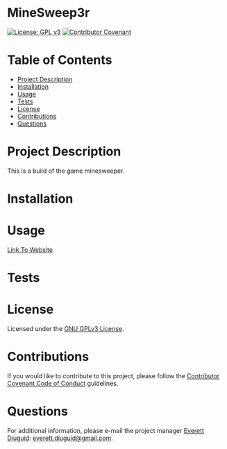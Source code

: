 # MineSweep3r 
  [![License: GPL v3](https://img.shields.io/badge/License-GPLv3-blue.svg)](https://www.gnu.org/licenses/gpl-3.0) [![Contributor Covenant](https://img.shields.io/badge/Contributor%20Covenant-v2.0%20adopted-ff69b4.svg)](https://www.contributor-covenant.org/version/2/0/code_of_conduct/)
  # Table of Contents
  * [Project Description](#project-description)
  * [Installation](#installation)
  * [Usage](#usage)
  * [Tests](#tests)
  * [License](#license)
  * [Contributions](#contributions)
  * [Questions](#questions)
  # Project Description
  This is a build of the game minesweeper.
  # Installation
  
  # Usage
  [Link To Website](https://diuguide.github.io/arcade/)
  # Tests
  
  # License
  Licensed under the [GNU GPLv3 License](https://spdx.org/licenses/GPL-3.0-or-later.html).
  # Contributions
  If you would like to contribute to this project, please follow the [Contributor Covenant Code of Conduct](https://www.contributor-covenant.org/version/2/0/code_of_conduct/) guidelines.
  # Questions
  For additional information, please e-mail the project manager [Everett Diuguid](https://github.com/undefined/): everett.diuguid@gmail.com.  
